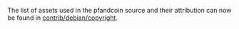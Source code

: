 The list of assets used in the pfandcoin source and their attribution can now be found in [contrib/debian/copyright](../contrib/debian/copyright).
